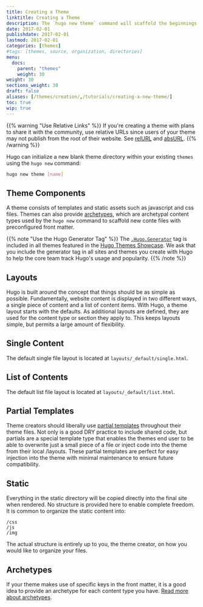 ```yaml
---
title: Creating a Theme
linktitle: Creating a Theme
description: The `hugo new theme` command will scaffold the beginnings of a new theme for you to get you on your way.
date: 2017-02-01
publishdate: 2017-02-01
lastmod: 2017-02-01
categories: [themes]
#tags: [themes, source, organization, directories]
menu:
  docs:
    parent: "themes"
    weight: 30
weight: 30
sections_weight: 30
draft: false
aliases: [/themes/creation/,/tutorials/creating-a-new-theme/]
toc: true
wip: true
---
```


{{% warning "Use Relative Links" %}}
If you're creating a theme with plans to share it with the community, use relative URLs since users of your theme may not publish from the root of their website. See [relURL](/functions/relurl) and [absURL](/functions/absurl).
{{% /warning %}}

Hugo can initialize a new blank theme directory within your existing `themes` using the `hugo new` command:

```bash
hugo new theme [name]
```

## Theme Components

A theme consists of templates and static assets such as javascript and css files. Themes can also provide [archetypes][], which are archetypal content types used by the `hugo new` command to scaffold new conte files with preconfigured front matter.


{{% note "Use the Hugo Generator Tag" %}}
The [`.Hugo.Generator`](/variables/hugo/) tag is included in all themes featured in the [Hugo Themes Showcase](http://themes.gohugo.io). We ask that you include the generator tag in all sites and themes you create with Hugo to help the core team track Hugo's usage and popularity.
{{% /note %}}

## Layouts

Hugo is built around the concept that things should be as simple as possible.
Fundamentally, website content is displayed in two different ways, a single
piece of content and a list of content items. With Hugo, a theme layout starts
with the defaults. As additional layouts are defined, they are used for the
content type or section they apply to. This keeps layouts simple, but permits
a large amount of flexibility.

## Single Content

The default single file layout is located at `layouts/_default/single.html`.

## List of Contents

The default list file layout is located at `layouts/_default/list.html`.

## Partial Templates

Theme creators should liberally use [partial templates](/templates/partials/)
throughout their theme files. Not only is a good DRY practice to include shared
code, but partials are a special template type that enables the themes end user
to be able to overwrite just a small piece of a file or inject code into the
theme from their local /layouts. These partial templates are perfect for easy
injection into the theme with minimal maintenance to ensure future
compatibility.

## Static

Everything in the static directory will be copied directly into the final site
when rendered. No structure is provided here to enable complete freedom. It is
common to organize the static content into:

```
/css
/js
/img
```

The actual structure is entirely up to you, the theme creator, on how you would like to organize your files.

## Archetypes

If your theme makes use of specific keys in the front matter, it is a good idea
to provide an archetype for each content type you have. [Read more about archetypes][archetypes].

[archetypes]: /content-management/archetypes/
